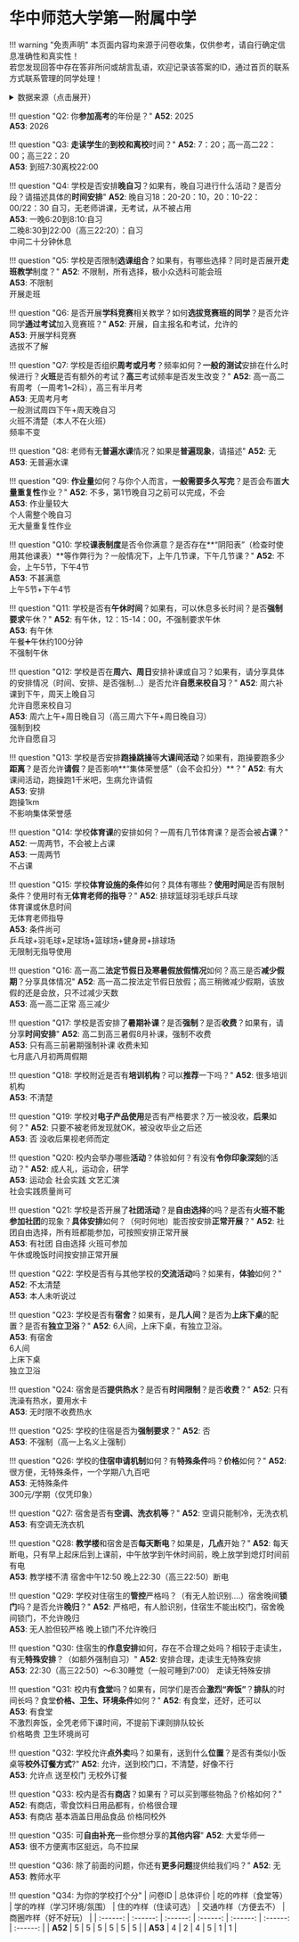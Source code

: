 # 华中师范大学第一附属中学

!!! warning "免责声明"
    本页面内容均来源于问卷收集，仅供参考，请自行确定信息准确性和真实性！  
    若您发现回答中存在答非所问或胡言乱语，欢迎记录该答案的ID，通过首页的联系方式联系管理的同学处理！

<details><summary>数据来源（点击展开）</summary>
<ul>
<li><strong>52</strong>: 匿名 (2025-07)</li>
<li><strong>53</strong>: 匿名 (2025-07)</li>
</ul>
</details>

!!! question "Q2: 你**参加高考**的年份是？"
    **A52**: 2025  
    **A53**: 2026  

!!! question "Q3: **走读学生**的**到校和离校**时间？"
    **A52**: 7：20；高一高二22：00；高三22：20  
    **A53**: 到班7:30离校22:00  

!!! question "Q4: 学校是否安排**晚自习**？如果有，晚自习进行什么活动？是否分段？请描述具体的**时间安排**"
    **A52**: 晚自习18：20-20：10，20：10-22：00/22：30 自习，无老师讲课，无考试，从不被占用  
    **A53**: 一晚6:20到8:10:自习  
    二晚8:30到22:00（高三22:20）：自习  
    中间二十分钟休息  

!!! question "Q5: 学校是否限制**选课组合**？如果有，有哪些选择？同时是否展开**走班教学**制度？"
    **A52**: 不限制，所有选择，极小众选科可能会班  
    **A53**: 不限制  
    开展走班  

!!! question "Q6: 是否开展**学科竞赛**相关教学？如何**选拔竞赛班的同学**？是否允许同学**通过考试**加入竞赛班？"
    **A52**: 开展，自主报名和考试，允许的  
    **A53**: 开展学科竞赛  
    选拔不了解  

!!! question "Q7: 学校是否组织**周考或月考**？频率如何？**一般的测试**安排在什么时候进行？**火班**是否有额外的考试？**高三**考试频率是否发生改变？"
    **A52**: 高一高二有周考（一周考1~2科），高三有半月考  
    **A53**: 无周考月考  
    一般测试周四下午+周天晚自习  
    火班不清楚（本人不在火班）  
    频率不变  

!!! question "Q8: 老师有无**普遍水课**情况？如果是**普遍现象**，请描述"
    **A52**: 无  
    **A53**: 无普遍水课  

!!! question "Q9: **作业量**如何？与你个人而言，**一般需要多久写完**？是否会布置**大量重复性**作业？"
    **A52**: 不多，第1节晚自习之前可以完成，不会  
    **A53**: 作业量较大  
    个人需整个晚自习  
    无大量重复性作业  

!!! question "Q10: 学校**课表制度**是否令你满意？是否存在**“阴阳表”（检查时使用其他课表）**等作弊行为？一般情况下，上午几节课，下午几节课？"
    **A52**: 不会，上午5节，下午4节  
    **A53**: 不甚满意  
    上午5节+下午4节  

!!! question "Q11: 学校是否有**午休时间**？如果有，可以休息多长时间？是否**强制要求**午休？"
    **A52**: 有午休，12：15-14：00，不强制要求午休  
    **A53**: 有午休  
    午餐➕午休约100分钟  
    不强制午休  

!!! question "Q12: 学校是否在**周六、周日**安排补课或自习？如果有，请分享具体的安排情况（时间、安排、是否强制...）是否允许**自愿来校自习**？"
    **A52**: 周六补课到下午，周天上晚自习  
    允许自愿来校自习  
    **A53**: 周六上午+周日晚自习（高三周六下午+周日晚自习）  
    强制到校  
    允许自愿自习  

!!! question "Q13: 学校是否安排**跑操跳操**等**大课间活动**？如果有，跑操要跑多少**距离**？是否允许**请假**？是否影响**“集体荣誉感”（会不会扣分）**？"
    **A52**: 有大课间活动，跑操跑1千米吧，生病允许请假  
    **A53**: 安排  
    跑操1km  
    不影响集体荣誉感  

!!! question "Q14: 学校**体育课**的安排如何？一周有几节体育课？是否会被**占课**？"
    **A52**: 一周两节，不会被上占课  
    **A53**: 一周两节  
    不占课  

!!! question "Q15: 学校**体育设施的条件**如何？具体有哪些？**使用时间**是否有限制条件？使用时有无**体育老师的指导**？"
    **A52**: 排球篮球羽毛球乒乓球  
    体育课或休息时间  
    无体育老师指导  
    **A53**: 条件尚可  
    乒乓球+羽毛球+足球场+篮球场+健身房+排球场  
    无限制无指导使用  

!!! question "Q16: 高一高二**法定节假日及寒暑假放假情况**如何？高三是否**减少假期**？分享具体情况"
    **A52**: 高一高二按法定节假日放假；高三稍微减少假期，该放假的还是会放，只不过减少天数  
    **A53**: 高一高二正常 高三减少  

!!! question "Q17: 学校是否安排了**暑期补课**？是否**强制**？是否**收费**？如果有，请分享**时间安排**"
    **A52**: 高二到高三暑假8月补课，强制不收费  
    **A53**: 只有高三前暑期强制补课 收费未知  
    七月底八月初两周假期  

!!! question "Q18: 学校附近是否有**培训机构**？可以**推荐**一下吗？"
    **A52**: 很多培训机构  
    **A53**: 不清楚  

!!! question "Q19: 学校对**电子产品使用**是否有严格要求？万一被没收，**后果**如何？"
    **A52**: 只要不被老师发现就OK，被没收毕业之后还  
    **A53**: 否 没收后果视老师而定  

!!! question "Q20: 校内会举办哪些**活动**？体验如何？有没有**令你印象深刻**的活动？"
    **A52**: 成人礼，运动会，研学  
    **A53**: 运动会 社会实践 文艺汇演  
    社会实践质量尚可  

!!! question "Q21: 学校是否开展了**社团活动**？是**自由选择**的吗？是否有**火班不能参加社团**的现象？**具体安排**如何？（何时何地）能否按安排**正常开展**？"
    **A52**: 社团自由选择，所有班都能参加，可按照安排正常开展  
    **A53**: 有社团 自由选择 火班可参加  
    午休或晚饭时间按安排正常开展  

!!! question "Q22: 学校是否有与其他学校的**交流活动**吗？如果有，**体验**如何？"
    **A52**: 不太清楚  
    **A53**: 本人未听说过  

!!! question "Q23: 学校是否有**宿舍**？如果有，是**几人间**？是否为**上床下桌**的配置？是否有**独立卫浴**？"
    **A52**: 6人间，上床下桌，有独立卫浴。  
    **A53**: 有宿舍  
    6人间  
    上床下桌  
    独立卫浴  

!!! question "Q24: 宿舍是否**提供热水**？是否有**时间限制**？是否**收费**？"
    **A52**: 只有洗澡有热水，要用水卡  
    **A53**: 无时限不收费热水  

!!! question "Q25: 学校的住宿是否为**强制要求**？"
    **A52**: 否  
    **A53**: 不强制（高一上名义上强制）  

!!! question "Q26: 学校的**住宿申请机制**如何？有**特殊条件**吗？**价格**如何？"
    **A52**: 很方便，无特殊条件，一个学期八九百吧  
    **A53**: 无特殊条件  
    300元/学期（仅凭印象）  

!!! question "Q27: 宿舍是否有**空调、洗衣机等**？"
    **A52**: 空调只能制冷，无洗衣机  
    **A53**: 有空调无洗衣机  

!!! question "Q28: **教学楼**和宿舍是否**每天断电**？如果是，**几点**开始？"
    **A52**: 每天断电，只有早上起床后到上课前，中午放学到午休时间前，晚上放学到熄灯时间前有电  
    **A53**: 教学楼不清 宿舍中午12:50 晚上22:30（高三22:50）断电  

!!! question "Q29: 学校对住宿生的**管控**严格吗？（有无人脸识别....）宿舍晚间**锁门**吗？是否允许**晚归**？"
    **A52**: 严格吧，有人脸识别，住宿生不能出校门，宿舍晚间锁门，不允许晚归  
    **A53**: 无人脸但较严格 晚上锁门不允许晚归  

!!! question "Q30: 住宿生的**作息安排**如何，存在不合理之处吗？相较于走读生，有无**特殊安排**？（如额外强制自习）"
    **A52**: 安排合理，走读生无特殊安排  
    **A53**: 22:30（高三22:50）～6:30睡觉（一般可睡到7:00） 走读无特殊安排  

!!! question "Q31: 校内有**食堂**吗？如果有，同学们是否会**激烈“奔饭”**？**排队**的时间长吗？食堂**价格、卫生、环境条件**如何？"
    **A52**: 有食堂，还好，还可以  
    **A53**: 有食堂  
    不激烈奔饭，全凭老师下课时间，不提前下课则排队较长  
    价格略贵 卫生环境尚可  

!!! question "Q32: 学校允许**点外卖**吗？如果有，送到什么**位置**？是否有类似小饭桌等**校外订餐方式**?"
    **A52**: 允许，送到校门口，不清楚，好像不行  
    **A53**: 允许点 送至校门 无校外订餐  

!!! question "Q33: 校内是否有**商店**？如果有？可以买到哪些物品？价格如何？"
    **A52**: 有商店，零食饮料日用品都有，价格很合理  
    **A53**: 有商店 基本涵盖日用品食品 价格同校外  

!!! question "Q35: 可**自由补充**一些你想分享的**其他内容**"
    **A52**: 大爱华师一  
    **A53**: 很不方便离市区挺远，鸟不拉屎  

!!! question "Q36: 除了前面的问题，你还有**更多问题**提供给我们吗？"
    **A52**: 无  
    **A53**: 教师水平  

!!! question "Q34: 为你的学校打个分"
    | 问卷ID | 总体评价 | 吃的咋样（食堂等） | 学的咋样（学习环境/氛围） | 住的咋样（住读可选） | 交通咋样（方便去不） | 商圈咋样（好不好玩） |
    | :------: | :------: | :------: | :------: | :------: | :------: | :------: |
    | **A52** | 5 | 5 | 5 | 5 | 5 | 5 |
    | **A53** | 4 | 2 | 4 | 5 | 1 | 1 |

